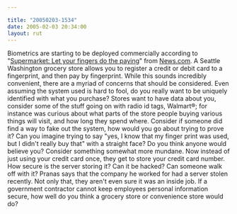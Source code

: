 ```yaml
---

title: "20050203-1534"
date: 2005-02-03 20:34:00
layout: rut
---
```


Biometrics are starting to be deployed commercially according to "<a href="http://news.com.com/Supermarket+Let+your+fingers+do+the+paying/2100-1029_3-5559074.html?part=rss&tag=5559074&subj=news.1029.20">Supermarket:
Let your fingers do the paying</a>" from <a href="http://news.com.com">News.com</a>.  A Seattle Washington
grocery store allows you to register a credit or debit card to
a fingerprint, and then pay by fingerprint.  While this sounds
incredibly convenient, there are a myriad of concerns that should
be considered.  Even assuming the system used is hard to fool, do
you really want to be uniquely identified with what you purchase?
Stores want to have data about you, consider some of the stuff going
on with radio id tags, Walmart&#xae;; for instance was curious about
what parts of the store people buying various things will visit,
and how long they spend where.  Consider if someone did find a way to
fake out the system, how would you go about trying to prove it?  Can
you imagine trying to say "yes, I know that my finger print was used,
but I didn't really buy that" with a straight face?  Do you think
anyone would believe you?  Consider something somewhat more mundane.
Now instead of just using your credit card once, they get to store
your credit card number.  How secure is the server storing it?
Can it be hacked?  Can someone walk off with it?  Pranas says that
the company he worked for had a server stolen recently.  Not only
that, they aren't even sure it was an inside job.  If a government
contractor cannot keep employees personal information secure,
how well do you think a grocery store or convenience store would do?

